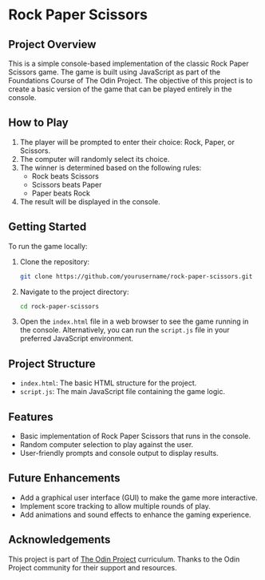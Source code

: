 # Rock Paper Scissors

## Project Overview
This is a simple console-based implementation of the classic Rock Paper Scissors game. The game is built using JavaScript as part of the Foundations Course of The Odin Project. The objective of this project is to create a basic version of the game that can be played entirely in the console.

## How to Play
1. The player will be prompted to enter their choice: Rock, Paper, or Scissors.
2. The computer will randomly select its choice.
3. The winner is determined based on the following rules:
   - Rock beats Scissors
   - Scissors beats Paper
   - Paper beats Rock
4. The result will be displayed in the console.

## Getting Started
To run the game locally:

1. Clone the repository:
    ```bash
    git clone https://github.com/yourusername/rock-paper-scissors.git
    ```
2. Navigate to the project directory:
    ```bash
    cd rock-paper-scissors
    ```
3. Open the `index.html` file in a web browser to see the game running in the console. Alternatively, you can run the `script.js` file in your preferred JavaScript environment.

## Project Structure
- `index.html`: The basic HTML structure for the project.
- `script.js`: The main JavaScript file containing the game logic.

## Features
- Basic implementation of Rock Paper Scissors that runs in the console.
- Random computer selection to play against the user.
- User-friendly prompts and console output to display results.

## Future Enhancements
- Add a graphical user interface (GUI) to make the game more interactive.
- Implement score tracking to allow multiple rounds of play.
- Add animations and sound effects to enhance the gaming experience.

## Acknowledgements
This project is part of [The Odin Project](https://www.theodinproject.com) curriculum. Thanks to the Odin Project community for their support and resources.
